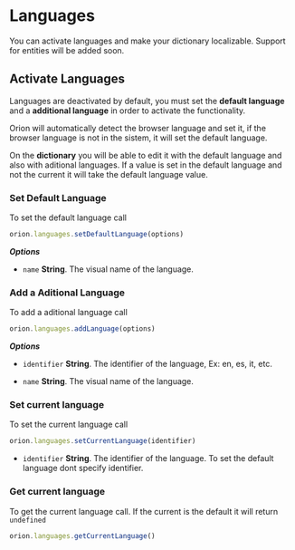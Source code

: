 # Languages

You can activate languages and make your dictionary localizable.
Support for entities will be added soon.

## Activate Languages

Languages are deactivated by default, you must set the **default language** and
a **additional language** in order to activate the functionality.

Orion will automatically detect the browser language and set it, if the browser language
is not in the sistem, it will set the default language.

On the **dictionary** you will be able to edit it with the default language 
and also with aditional languages. If a value is set in the default language and
not the current it will take the default language value.

### Set Default Language

To set the default language call

```js
orion.languages.setDefaultLanguage(options)
```

***Options***

- ```name``` **String**. The visual name of the language.

### Add a Aditional Language

To add a aditional language call

```js
orion.languages.addLanguage(options)
```

***Options***

- ```identifier``` **String**. The identifier of the language, Ex: en, es, it, etc. 

- ```name``` **String**. The visual name of the language.

### Set current language

To set the current language call

```js
orion.languages.setCurrentLanguage(identifier)
```

- ```identifier``` **String**. The identifier of the language. To set the default language dont specify identifier. 

### Get current language

To get the current language call. If the current is the default it will return ```undefined```

```js
orion.languages.getCurrentLanguage()
```
